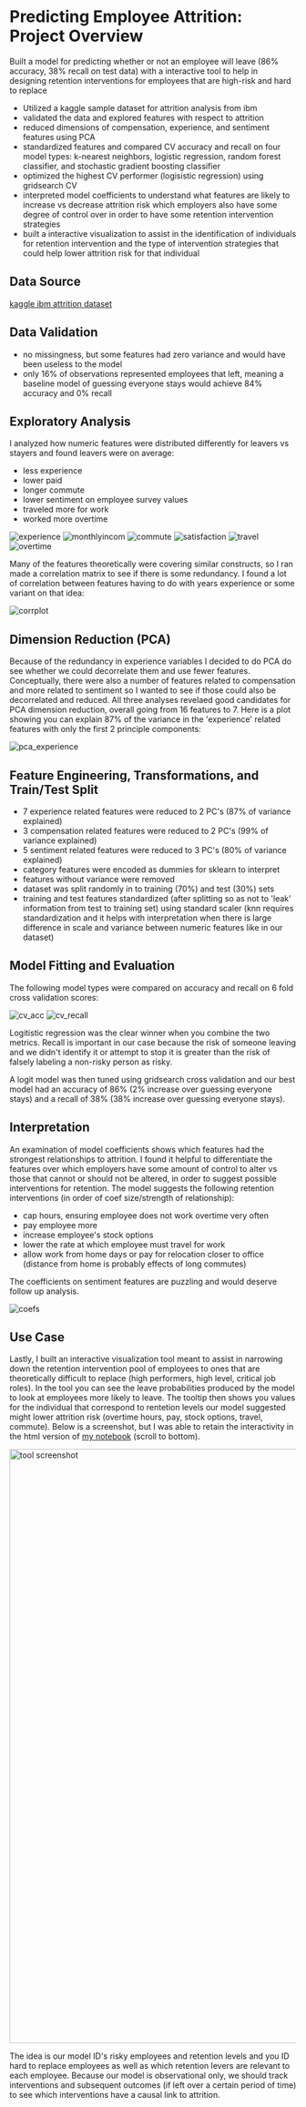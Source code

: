 # Predicting Employee Attrition: Project Overview

Built a model for predicting whether or not an employee will leave (86% accuracy, 38% recall on test data) with a interactive tool to help in designing retention interventions for employees that are high-risk and hard to replace
- Utilized a kaggle sample dataset for attrition analysis from ibm
- validated the data and explored features with respect to attrition
- reduced dimensions of compensation, experience, and sentiment features using PCA
- standardized features and compared CV accuracy and recall on four model types: k-nearest neighbors, logistic regression, random forest classifier, and stochastic gradient boosting classifier
- optimized the highest CV performer (logisistic regression) using gridsearch CV
- interpreted model coefficients to understand what features are likely to increase vs decrease attrition risk which employers also have some degree of control over in order to have some retention intervention strategies
- built a interactive visualization to assist in the identification of individuals for retention intervention and the type of intervention strategies that could help lower attrition risk for that individual


## Data Source

[kaggle ibm attrition dataset](https://www.kaggle.com/datasets/yasserh/ibm-attrition-dataset)

## Data Validation

- no missingness, but some features had zero variance and would have been useless to the model
- only 16% of observations represented employees that left, meaning a baseline model of guessing everyone stays would achieve 84% accuracy and 0% recall

## Exploratory Analysis

I analyzed how numeric features were distributed differently for leavers vs stayers and found leavers were on average:
- less experience
- lower paid
- longer commute
- lower sentiment on employee survey values
- traveled more for work
- worked more overtime

![experience](https://github.com/user-attachments/assets/0a724794-0019-4741-9480-c6bd1215fa6f)
![monthlyincom](https://github.com/user-attachments/assets/68d77d95-a119-47eb-ae38-14604ac1e794)
![commute](https://github.com/user-attachments/assets/7ca1732e-9fc1-4a66-a536-85350ab4f19b)
![satisfaction](https://github.com/user-attachments/assets/5d0d8282-9d9b-474c-ba8d-5b9246d48885)
![travel](https://github.com/user-attachments/assets/1c99dc6a-6d6b-44d7-9990-f2c5e388f04b)
![overtime](https://github.com/user-attachments/assets/16f9b863-6927-4ebd-83fe-5f38ad11e020)

Many of the features theoretically were covering similar constructs, so I ran made a correlation matrix to see if there is some redundancy. I found a lot of correlation between features having to do with years experience or some variant on that idea:

![corrplot](https://github.com/user-attachments/assets/5b883db4-12c1-4e77-b957-167f47ecb603)

## Dimension Reduction (PCA)

Because of the redundancy in experience variables I decided to do PCA do see whether we could decorrelate them and use fewer features. Conceptually, there were also a number of features related to compensation and more related to sentiment so I wanted to see if those could also be decorrelated and reduced. All three analyses revelaed good candidates for PCA dimension reduction, overall going from 16 features to 7. Here is a plot showing you can explain 87% of the variance in the 'experience' related features with only the first 2 principle components:

![pca_experience](https://github.com/user-attachments/assets/95b98edc-d142-424f-9a32-64e602b97ee2)

## Feature Engineering, Transformations, and Train/Test Split

- 7 experience related features were reduced to 2 PC's (87% of variance explained)
- 3 compensation related features were reduced to 2 PC's (99% of variance explained)
- 5 sentiment related features were reduced to 3 PC's (80% of variance explained)
- category features were encoded as dummies for sklearn to interpret
- features without variance were removed
- dataset was split randomly in to training (70%) and test (30%) sets
- training and test features standardized (after splitting so as not to 'leak' information from test to training set) using standard scaler (knn requires standardization and it helps with interpretation when there is large difference in scale and variance between numeric features like in our dataset)

## Model Fitting and Evaluation

The following model types were compared on accuracy and recall on 6 fold cross validation scores:

![cv_acc](https://github.com/user-attachments/assets/de175105-6f7d-42d8-8362-5c7272300af6)
![cv_recall](https://github.com/user-attachments/assets/36f4fad8-ccd5-40a4-8685-b0d800b97751)

Logitistic regression was the clear winner when you combine the two metrics. Recall is important in our case because the risk of someone leaving and we didn't identify it or attempt to stop it is greater than the risk of falsely labeling a non-risky person as risky.

A logit model was then tuned using gridsearch cross validation and our best model had an accuracy of 86% (2% increase over guessing everyone stays) and a recall of 38% (38% increase over guessing everyone stays).

## Interpretation

An examination of model coefficients shows which features had the strongest relationships to attrition. I found it helpful to differentiate the features over which employers have some amount of control to alter vs those that cannot or should not be altered, in order to suggest possible interventions for retention. The model suggests the following retention interventions (in order of coef size/strength of relationship):

- cap hours, ensuring employee does not work overtime very often
- pay employee more
- increase employee's stock options
- lower the rate at which employee must travel for work
- allow work from home days or pay for relocation closer to office (distance from home is probably effects of long commutes)

The coefficients on sentiment features are puzzling and would deserve follow up analysis.

![coefs](https://github.com/user-attachments/assets/730444d7-7003-4868-acd0-6339e5e09c12)

## Use Case

Lastly, I built an interactive visualization tool meant to assist in narrowing down the retention intervention pool of employees to ones that are theoretically difficult to replace (high performers, high level, critical job roles). In the tool you can see the leave probabilities produced by the model to look at employees more likely to leave. The tooltip then shows you values for the individual that correspond to rentetion levels our model suggested might lower attrition risk (overtime hours, pay, stock options, travel, commute). Below is a screenshot, but I was able to retain the interactivity in the html version of [my notebook](https://github.com/christianclayton7/ibm-attrition-prediction/blob/5bf000f9cb00fb449ccb9ad0a46f83181680f81d/Attrition%20Prediction.html) (scroll to bottom).

<img width="1044" alt="tool screenshot" src="https://github.com/user-attachments/assets/2ad783ce-566e-4f12-a739-5e814e11111e">

The idea is our model ID's risky employees and retention levels and you ID hard to replace employees as well as which retention levers are relevant to each employee. Because our model is observational only, we should track interventions and subsequent outcomes (if left over a certain period of time) to see which interventions have a causal link to attrition.
